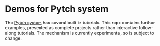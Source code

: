 # Demos for Pytch system

The [Pytch system](https://pytch.org/) has several built-in tutorials.
This repo contains further examples, presented as complete projects
rather than interactive follow-along tutorials.  The mechanism is
currently experimental, so is subject to change.
